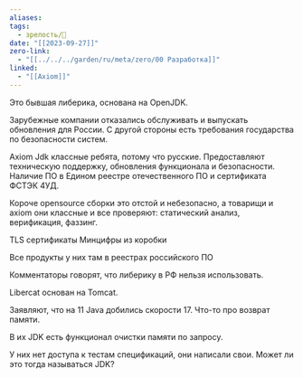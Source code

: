 ```yaml
---
aliases: 
tags:
  - зрелость/🌱
date: "[[2023-09-27]]"
zero-link:
  - "[[../../../garden/ru/meta/zero/00 Разработка]]"
linked:
  - "[[Axiom]]"
---
```

Это бывшая либерика, основана на OpenJDK.

Зарубежные компании отказались обслуживать и выпускать обновления для России. С другой стороны есть требования государства по безопасности систем.

Axiom Jdk классные ребята, потому что русские. Предоставляют техническую поддержку, обновления функционала и безопасности. Наличие ПО в Едином реестре отечественного ПО и сертификата ФСТЭК 4УД.

Короче opensource сборки это отстой и небезопасно, а товарищи и axiom они классные и все проверяют: статический анализ, верификация, фаззинг.

TLS сертификаты Минцифры из коробки

Все продукты у них там в реестрах российского ПО

Комментаторы говорят, что либерику в РФ нельзя использовать.

Libercat основан на Tomcat.

Заявляют, что на 11 Java добились скорости 17. Что-то про возврат памяти.

В их JDK есть функционал очистки памяти по запросу.

У них нет доступа к тестам спецификаций, они написали свои. Может ли это тогда называться JDK?